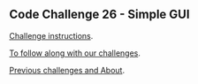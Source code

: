 ## Code Challenge 26 - Simple GUI

[Challenge instructions](https://pybit.es/articles/codechallenge26/).

[To follow along with our challenges](https://github.com/pybites/challenges/blob/master/INSTALL.md).

[Previous challenges and About](http://pybit.es/pages/challenges.html).
